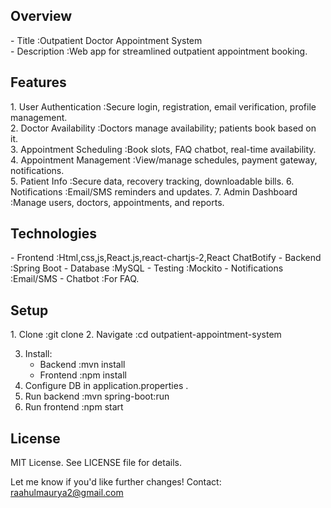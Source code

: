    <h2><b>Overview</b></h2>
-   Title :Outpatient Doctor Appointment System  <br/>
-   Description :Web app for streamlined outpatient appointment booking.<br/>

  <h2>Features</h2>
1. User Authentication :Secure login, registration, email verification, profile management.<br/> 
2. Doctor Availability :Doctors manage availability; patients book based on it.<br/>  
3. Appointment Scheduling :Book slots, FAQ chatbot, real-time availability.<br/>
4. Appointment Management :View/manage schedules, payment gateway, notifications. <br/> 
5. Patient Info :Secure data, recovery tracking, downloadable bills.
6. Notifications :Email/SMS reminders and updates.  
7. Admin Dashboard :Manage users, doctors, appointments, and reports.

  <h2><b>Technologies</b></h2>
-   Frontend :Html,css,js,React.js,react-chartjs-2,React ChatBotify  
-   Backend :Spring Boot  
-   Database :MySQL 
-   Testing :Mockito  
-   Notifications :Email/SMS  
-   Chatbot :For FAQ.  

  <h2>Setup</h2>
1. Clone :git clone <repository_url>    
2. Navigate :cd outpatient-appointment-system
    
3. Install:  
   - Backend :mvn install    
   - Frontend :npm install    
4. Configure DB in application.properties  .  
5. Run backend :mvn spring-boot:run    
6. Run frontend :npm start    

  <h2>License</h2>
MIT License. See LICENSE file for details.  

Let me know if you'd like further changes!
Contact: raahulmaurya2@gmail.com
